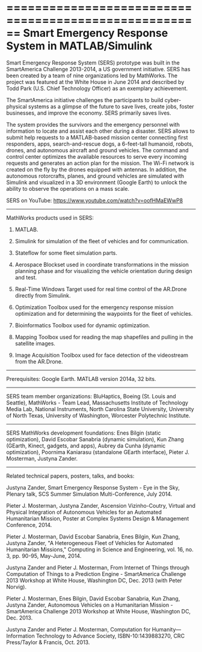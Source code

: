======================================================
  Smart Emergency Response System in MATLAB/Simulink 
======================================================
Smart Emergency Response System (SERS) prototype was built in the SmartAmerica Challenge 2013-2014, a US government initiative. SERS has been created by a team of nine organizations led by MathWorks. The project was featured at the White House in June 2014 and described by Todd Park (U.S. Chief Technology Officer) as an exemplary achievement.

The SmartAmerica initiative challenges the participants to build cyber-physical systems as a glimpse of the future to save lives, create jobs, foster businesses, and improv​e the economy. SERS primarily saves lives.

The system provides the survivors and the emergency personnel with information to locate and assist each other during a disaster. SERS allows to submit help requests to a MATLAB-based mission center connecting first responders, apps, search-and-rescue dogs, a 6-feet-tall humanoid, robots, drones, and autonomous aircraft and ground vehicles. The command and control center optimizes the available resources to serve every incoming requests and generates an action plan for the mission. The Wi-Fi network is created on the fly by the drones equipped with antennas. In addition, the autonomous rotorcrafts, planes, and ground vehicles are simulated with Simulink and visualized in a 3D environment (Google Earth) to unlock the ability to observe the operations on a mass scale.

SERS on YouTube: https://www.youtube.com/watch?v=oofHMaEWwP8

<hr> MathWorks products used in SERS: </hr>

1. MATLAB.

2. Simulink for simulation of the fleet of vehicles and for communication.

3. Stateflow for some fleet simulation parts.

4. Aerospace Blockset used in coordinate transformations in the mission planning phase and for visualizing the vehicle orientation during design and test.

5. Real-Time Windows Target used for real time control of the AR.Drone directly from Simulink.

6. Optimization Toolbox used for the emergency response mission optimization and for determining the waypoints for the fleet of vehicles.

7. Bioinformatics Toolbox used for dynamic optimization. 

8. Mapping Toolbox used for reading the map shapefiles and pulling in the satellite images.

9. Image Acquisition Toolbox used for face detection of the videostream from the AR.Drone.


<hr> Prerequisites: 
Google Earth. 
MATLAB version 2014a, 32 bits.
 

<hr> 
SERS team member organizations: 
BluHaptics,
Boeing (St. Louis and Seattle),
MathWorks - Team Lead,
Massachusetts Institute of Technology Media Lab,
National Instruments,
North Carolina State University,
University of North Texas, 
University of Washington,
Worcester Polytechnic Institute.
 

<hr> 
SERS MathWorks development foundations: 
Enes Bilgin (static optimization),
David Escobar Sanabria (dynamic simulation),
Kun Zhang (GEarth, Kinec​t, gadgets, and apps),
Aubrey da Cunha (dynamic optimization),
Poornima Kaniarasu (standalone GEarth interface),
Pieter J. Mosterman,
Justyna Zander.

<hr> 
Related technical papers, posters, talks, and books: 

Justyna Zander, Smart Emergency Response System - Eye in the Sky, Plenary talk, SCS Summer Simulation Multi-Conference, July 2014.

Pieter J. Mosterman, Justyna Zander, Ascension Vizinho-Coutry, Virtual and Physical Integration of Autonomous Vehicles for an Automated Humanitarian Mission, Poster at Complex Systems Design & Management Conference, 2014.

Pieter J. Mosterman, David Escobar Sanabria, Enes Bilgin, Kun Zhang, Justyna Zander, "A Heterogeneous Fleet of Vehicles for Automated Humanitarian Missions," Computing in Science and Engineering, vol. 16, no. 3, pp. 90-95, May-June, 2014.

Justyna Zander and Pieter J. Mosterman, From Internet of Things through Computation of Things to a Prediction Engine - SmartAmerica Challenge 2013 Workshop at White House, Washington DC, Dec. 2013 (with Peter Norvig).

Pieter J. Mosterman, Enes Bilgin, David Escobar Sanabria, Kun Zhang, Justyna Zander, Autonomous Vehicles on a Humanitarian Mission - SmartAmerica Challenge 2013 Workshop at White House, Washington DC, Dec. 2013.

Justyna Zander and Pieter J. Mosterman, Computation for Humanity—Information Technology to Advance Society, ISBN-10:1439883270, CRC Press/Taylor & Francis, Oct. 2013.


